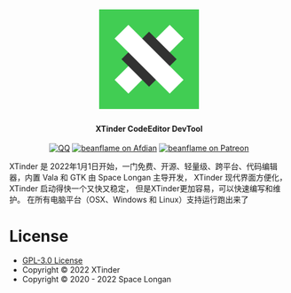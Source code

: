 
<div align="center">
  <h1><img src="xtinder-logo/xtinder-logo.svg" width = "180" height = "180"/></h1>
  <h4>XTinder CodeEditor DevTool</h4>

  <a href="https://jq.qq.com/?_wv=1027&k=xh0mFlcn"><img src="https://img.shields.io/badge/chat-on%20QQ-ff69b4.svg?" alt="QQ" /></a>
  <a href="https://afdian.net/@beanflame"><img src="https://img.shields.io/badge/Afdian-Donate-orange.svg?logo=Afdian" alt="beanflame on Afdian"></a>
  <a href="https://www.patreon.com/beanflame"><img src="https://img.shields.io/badge/patreon-Donate-orange.svg?logo=patreon" alt="beanflame on Patreon"></a>
  
</div>

XTinder 是 2022年1月1日开始，一门免费、开源、轻量级、跨平台、代码编辑器，内置 Vala 和 GTK
由 Space Longan 主导开发， XTinder 现代界面方便化，XTinder 启动得快一个又快又稳定， 但是XTinder更加容易，可以快速编写和维护。
在所有电脑平台（OSX、Windows 和 Linux）支持运行跑出来了





# License
* [GPL-3.0 License](./LICENSE)
* Copyright © 2022 XTinder
* Copyright © 2020 - 2022 Space Longan
